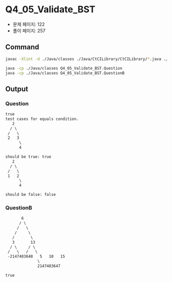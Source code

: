 # Q4_05_Validate_BST

- 문제 페이지: 122
- 풀이 페이지: 257

## Command

```sh
javac -Xlint -d ./Java/classes ./Java/CtCILibrary/CtCILibrary/*.java ./Java/Ch\ 04.\ Trees\ and\ Graphs/Q4_05_Validate_BST/*.java

java -cp ./Java/classes Q4_05_Validate_BST.Question
java -cp ./Java/classes Q4_05_Validate_BST.QuestionB
```

## Output

### Question

```txt
true
test cases for equals condition.
   2
  / \
 /   \
 2   3
      \
      4

should be true: true
   2
  / \
 /   \
 1   2
      \
      4

should be false: false

```

### QuestionB

```txt
       6
      / \
     /   \
    /     \
   /       \
   3       13
  / \     / \
 /   \   /   \
 -2147483648   5   10   15
              \
              2147483647

true

```
